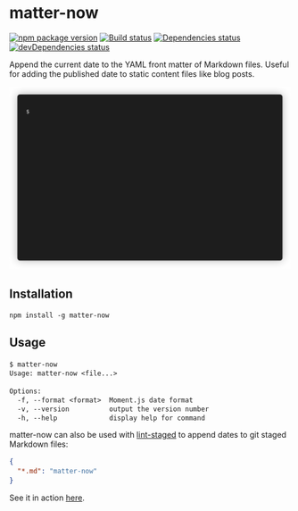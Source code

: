 # matter-now

[![npm package version](https://img.shields.io/npm/v/matter-now)](https://www.npmjs.com/package/matter-now)
[![Build status](https://img.shields.io/github/workflow/status/rbardini/matter-now/Main)](https://github.com/rbardini/matter-now/actions)
[![Dependencies status](https://img.shields.io/david/rbardini/matter-now)](https://david-dm.org/rbardini/matter-now)
[![devDependencies status](https://img.shields.io/david/dev/rbardini/matter-now)](https://david-dm.org/rbardini/matter-now?type=dev)

Append the current date to the YAML front matter of Markdown files. Useful for adding the published date to static content files like blog posts.

![Demo](demo.gif)

## Installation

```console
npm install -g matter-now
```

## Usage

```console
$ matter-now
Usage: matter-now <file...>

Options:
  -f, --format <format>  Moment.js date format
  -v, --version          output the version number
  -h, --help             display help for command
```

matter-now can also be used with [lint-staged](https://github.com/okonet/lint-staged) to append dates to git staged Markdown files:

```json
{
  "*.md": "matter-now"
}
```

See it in action [here](https://github.com/rbardini/rbardini.com).
